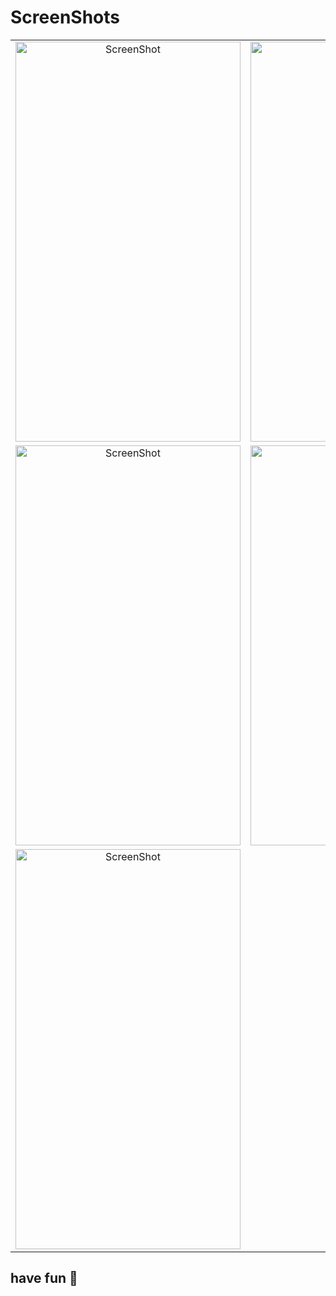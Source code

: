 # ScreenShots
|                                                                                                                                                                                  |                                                                                                                                                                                  |
|:--------------------------------------------------------------------------------------------------------------------------------------------------------------------------------:|:--------------------------------------------------------------------------------------------------------------------------------------------------------------------------------:|
| <img src="https://user-images.githubusercontent.com/74732606/224035787-c7b793a7-3b8c-4edb-8aac-a54ea59909df.png" alt="ScreenShot" title="Image Title"  width="360" height="640"> | <img src="https://user-images.githubusercontent.com/74732606/224038531-c47f725d-e929-413b-9adc-116ffd48bba5.png" alt="ScreenShot" title="Image Title"  width="360" height="640"> |
| <img src="https://user-images.githubusercontent.com/74732606/224038514-62f341ac-8747-474c-ad53-b81da6fc35f8.png" alt="ScreenShot" title="Image Title"  width="360" height="640"> | <img src="https://user-images.githubusercontent.com/74732606/224039107-1303a9fd-40a2-44c7-b9d9-f4e1ae43f3df.png" alt="ScreenShot" title="Image Title"  width="360" height="640"> |
| <img src="https://user-images.githubusercontent.com/74732606/224038871-58d5035d-456c-44b7-b72c-c995c43e7c5e.png" alt="ScreenShot" title="Image Title" width="360" height="640">  |


## have fun 🎈
